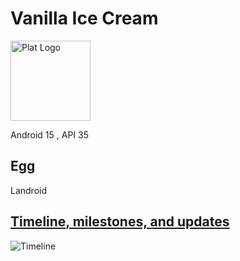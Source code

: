 # Vanilla Ice Cream

<img alt="Plat Logo" height="128" src="https://developer.android.com/about/versions/15/images/android-15-green.svg"/>

Android 15 , API 35

## Egg

Landroid

## [Timeline, milestones, and updates](https://developer.android.com/about/versions/15/overview#timeline)

![Timeline](https://developer.android.com/static/about/versions/15/images/timeline-desktop-en.png)
